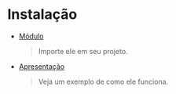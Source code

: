 # Instalação

* [Módulo](https://cdn.discordapp.com/attachments/871772111063101550/1012099152664068217/SimpleCollision.bas)
  > Importe ele em seu projeto.
* [Apresentação](https://cdn.discordapp.com/attachments/871772111063101550/1012099181701251213/SimpleCollision.pptm)
  > Veja um exemplo de como ele funciona.
